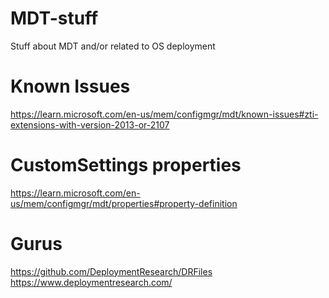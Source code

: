 # MDT-stuff
Stuff about MDT and/or related to OS deployment

# Known Issues
https://learn.microsoft.com/en-us/mem/configmgr/mdt/known-issues#zti-extensions-with-version-2013-or-2107

# CustomSettings properties
https://learn.microsoft.com/en-us/mem/configmgr/mdt/properties#property-definition

# Gurus
https://github.com/DeploymentResearch/DRFiles
https://www.deploymentresearch.com/